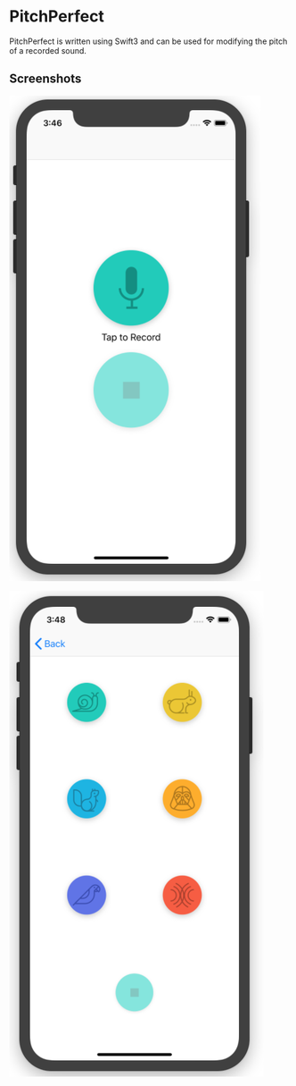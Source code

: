 # PitchPerfect

PitchPerfect is written using Swift3 and can be used for modifying the pitch of a recorded sound.

## Screenshots

![alt text](https://github.com/arunabhdas/pitchperfect/blob/master/screenshots/screenshot_1.png "Screnshot 1")


![alt text](https://github.com/arunabhdas/pitchperfect/blob/master/screenshots/screenshot_2.png "Screnshot 2")
